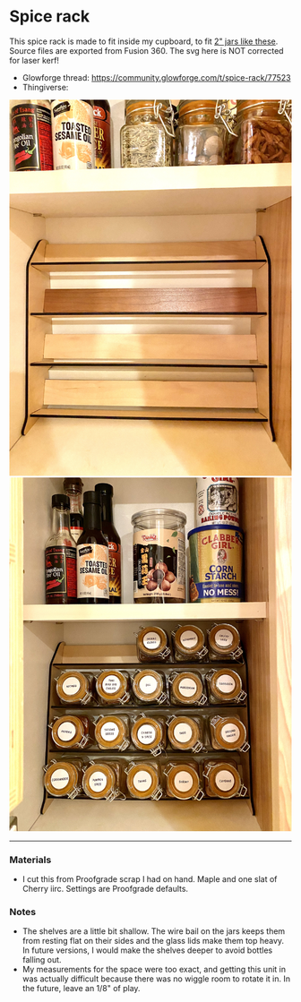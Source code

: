 # Spice rack
This spice rack is made to fit inside my cupboard, to fit [2" jars like these](https://www.amazon.com/Encheng-Airtight-Rubber-Gasket-Kitchen/dp/B07G8TZVPZ/). Source files are exported from Fusion 360. The svg here is NOT corrected for laser kerf!

  * Glowforge thread: https://community.glowforge.com/t/spice-rack/77523
  * Thingiverse:

![](862f91b43af6fd893ce9571d7b926d4dfb6d0a9c.jpeg)
![](0fa9ee4cceab1d7b048bc7a37928225004d0b358.jpeg)

---

### Materials
  * I cut this from Proofgrade scrap I had on hand. Maple and one slat of Cherry iirc. Settings are Proofgrade defaults.


### Notes
  * The shelves are a little bit shallow. The wire bail on the jars keeps them from resting flat on their sides and the glass lids make them top heavy. In future versions, I would make the shelves deeper to avoid bottles falling out.
  * My measurements for the space were too exact, and getting this unit in was actually difficult because there was no wiggle room to rotate it in. In the future, leave an 1/8" of play.
